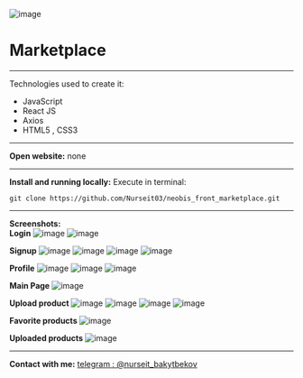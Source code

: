 ![image](https://github.com/Nurseit03/neobis_front_marketplace/assets/66901719/7ab47421-4501-432d-b869-7dd174ae8a52)
# Marketplace
***
Technologies used to create it:
* JavaScript
* React JS
* Axios
* HTML5 , CSS3
***
__Open website:__ none
***
__Install and running locally:__
Execute in terminal: 
```
git clone https://github.com/Nurseit03/neobis_front_marketplace.git 
```
***
__Screenshots:__ </br>
<b>Login</b>
![image](https://github.com/Nurseit03/neobis_front_marketplace/assets/66901719/47a76152-a9d0-4ba9-aaa6-6fb47da3a18a)
![image](https://github.com/Nurseit03/neobis_front_marketplace/assets/66901719/16a66aa1-adc4-44ab-b57b-38cd88f8475e)



<b>Signup</b>
![image](https://github.com/Nurseit03/neobis_front_marketplace/assets/66901719/6e0b4761-d197-4d6e-bc2d-1c0f6b14b22a)
![image](https://github.com/Nurseit03/neobis_front_marketplace/assets/66901719/424465c8-5ba7-4119-b634-4ef7ee214252)
![image](https://github.com/Nurseit03/neobis_front_marketplace/assets/66901719/5d170343-5347-4200-ab2d-5311f6e1e758)
![image](https://github.com/Nurseit03/neobis_front_marketplace/assets/66901719/b8ce6da1-a891-42ca-9b8d-9f32b0690021)




<b>Profile</b>
![image](https://github.com/Nurseit03/neobis_front_marketplace/assets/66901719/61e99999-6af1-4e83-ac78-6a0839e39750)
![image](https://github.com/Nurseit03/neobis_front_marketplace/assets/66901719/8336f8a7-8d8c-43ce-bddd-d080a1e33c37)
![image](https://github.com/Nurseit03/neobis_front_marketplace/assets/66901719/308b05f7-6d9b-4428-b2f0-cfe2e530533b)



<b>Main Page</b>
![image](https://github.com/Nurseit03/neobis_front_marketplace/assets/66901719/7ab47421-4501-432d-b869-7dd174ae8a52)



<b>Upload product</b>
![image](https://github.com/Nurseit03/neobis_front_marketplace/assets/66901719/423ba6ec-58a1-4f56-b769-854c7c6d3ef8)
![image](https://github.com/Nurseit03/neobis_front_marketplace/assets/66901719/139ffa34-fd2d-4273-a761-f30c46197003)
![image](https://github.com/Nurseit03/neobis_front_marketplace/assets/66901719/80173f95-b6bf-4dd1-82c9-af40137512f7)
![image](https://github.com/Nurseit03/neobis_front_marketplace/assets/66901719/c9d2696e-30e5-4f91-b93e-e3b211c86c08)


<b>Favorite products</b>
![image](https://github.com/Nurseit03/neobis_front_marketplace/assets/66901719/42063b73-80f9-42ba-b2b1-3f6361220619)



<b>Uploaded products</b>
![image](https://github.com/Nurseit03/neobis_front_marketplace/assets/66901719/6aa651ab-6078-4619-8e0b-4fd992a3f41c)


***
__Contact with me:__ [telegram : @nurseit_bakytbekov](https://t.me/nurseit_bakytbekov)
                  



